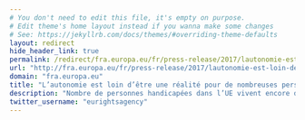 ```yaml
---
# You don't need to edit this file, it's empty on purpose.
# Edit theme's home layout instead if you wanna make some changes
# See: https://jekyllrb.com/docs/themes/#overriding-theme-defaults
layout: redirect
hide_header_link: true
permalink: /redirect/fra.europa.eu/fr/press-release/2017/lautonomie-est-loin-detre-une-realite-pour-de-nombreuses-personnes-handicapees
url: "http://fra.europa.eu/fr/press-release/2017/lautonomie-est-loin-detre-une-realite-pour-de-nombreuses-personnes-handicapees"
domain: "fra.europa.eu"
title: "L’autonomie est loin d’être une réalité pour de nombreuses personnes handicapées | Agence des droits fondamentaux de l'Union européenne"
description: "Nombre de personnes handicapées dans l’UE vivent encore dans des institutions spécialisées. Elles risquent d’être isolées, marginalisées et empêchées de mener une existence épanouie et indépendante. Leurs conditions de vie sont nettement moins bonnes que celles des personnes sans handicap. Cela exige des changements systématiques dans la façon dont le soutien aux personnes handicapées est organisé et financé, selon les nouveaux rapports de l&#039;Agence des droits fondamentaux de l&#039;Union européenne (FRA). Ces rapports suggèrent ce dont les personnes handicapées auraient besoin de la part de l’UE et de ses États membres afin de jouir d’une vie autonome avec un soutien de proximité, et de pouvoir tout simplement emprunter les transports publics ou de faire des achats."
twitter_username: "eurightsagency"
---
```


